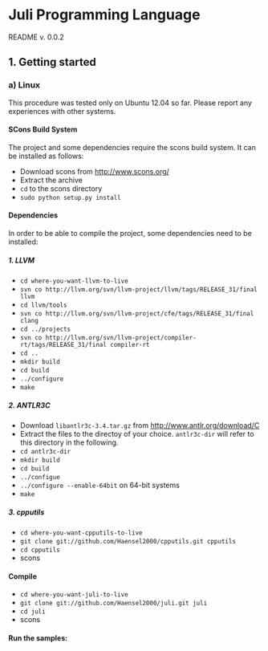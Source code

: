 # Juli Programming Language

README v. 0.0.2

## 1. Getting started

### a) Linux

This procedure was tested only on Ubuntu 12.04 so far. Please report any experiences with other systems.

#### SCons Build System

The project and some dependencies require the scons build system. It can be installed as follows:
* Download scons from http://www.scons.org/
* Extract the archive
* `cd` to the scons directory
* `sudo python setup.py install`

#### Dependencies

In order to be able to compile the project, some dependencies need to be installed:

##### 1. LLVM

* `cd where-you-want-llvm-to-live`
* `svn co http://llvm.org/svn/llvm-project/llvm/tags/RELEASE_31/final llvm`
* `cd llvm/tools`
* `svn co http://llvm.org/svn/llvm-project/cfe/tags/RELEASE_31/final clang`
* `cd ../projects`
* `svn co http://llvm.org/svn/llvm-project/compiler-rt/tags/RELEASE_31/final compiler-rt`
* `cd ..`
* `mkdir build`
* `cd build`
* `../configure`
* `make`

##### 2. ANTLR3C

* Download `libantlr3c-3.4.tar.gz` from http://www.antlr.org/download/C
* Extract the files to the directoy of your choice. `antlr3c-dir` will refer to this directory in the following.
* `cd antlr3c-dir`
* `mkdir build`
* `cd build`
* `../configue`
 * `../configure --enable-64bit` on 64-bit systems
* `make`

##### 3. cpputils

* `cd where-you-want-cpputils-to-live`
* `git clone git://github.com/Haensel2000/cpputils.git cpputils`
* `cd cpputils`
* scons

#### Compile

* `cd where-you-want-juli-to-live`
* `git clone git://github.com/Haensel2000/juli.git juli`
* `cd juli`
* scons

#### Run the samples:
